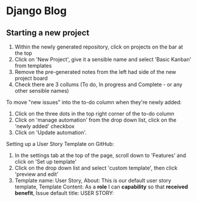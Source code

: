 # Django Blog

## Starting a new project
1. Within the newly generated repository, click on projects on the bar at the top
2. Click on 'New Project', give it a sensible name and select 'Basic Kanban' from templates
3. Remove the pre-generated notes from the left had side of the new project board
4. Check there are 3 collums (To do, In progress and Complete - or any other sensible names)

To move "new issues" into  the to-do column when they're newly added:
1. Click on the three dots in the top right corner of the to-do column
2. Click on 'manage automation' from the drop down list, click on the 'newly added' checkbox
3. Click on 'Update automation'.

Setting up a User Story Template on GitHub:
1. In the settings tab at the top of the page, scroll down to 'Features' and click on 'Set up template'
2. Click on the drop down list and select 'custom template', then click 'preview and edit'
3. Template name: User Story, About: This is our default user story template, Template Content: As a **role** I can **capability** so that **received benefit**, Issue default title: USER STORY: <title>
4. Click on the 'X' in the top right corner of this field, and then click on 'Propose Changes'
5. Write a suitable commit message such as 'Add a new user story temple' and commit the changes

To use the new template:
1. Click on 'Issues' at the top of the page and select 'New Issue', then click 'get started' on the template you just created
2. Add user stories to the template:
    <ol>
        <li>View post list: As a Site User I can view a list of posts so that I can select one to read</li>
        <li>Open a post: As a Site User I can click on a post so that I can read the full text</li>
        <li>View likes: As a Site User / Admin I can view the number of likes on each post so that I can see which is the most popular or viral</li>
        <li>View comments: As a Site User / Admin I can view comments on an individual post so that I can read the conversation</li>
        <li>Account registration: As a Site User I can register an account so that I can comment and like</li>
        <li>Comment on a post: As a Site User I can leave comments on a post so that I can be involved in the conversation</li>
        <li>Like / Unlike: As a Site User I can like or unlike a post so that I can interact with the content</li>
        <li>Manage posts: As a Site Admin I can create, read, update and delete posts so that I can manage my blog content</li>
        <li>Create drafts: As a Site Admin I can create draft posts so that I can finish writing the content later</li>
        <li>Approve comments: As a Site Admin I can approve or disapprove comments so that I can filter out objectionable comments</li>
    </ol>
3. When the title and main body have been filled, click on 'Projects' on the right hand side and select the prjoct to link the issue to.

## New Project Checklist
1. Install Django and the supporting libraries
2. Create a new blank django project and app
3. Set our project to use PostgreSQL and Clouinary
4. Deploy our new empty projct to Heroku

### Install Django and the supporting libraries
> pip3 install django gunicorn<br>
> pip3 install dj_database_url psycopg2<br>
> pip3 install dj3-cloudinary-storage<br>
> pip3 freeze --local > requirements.txt<br>

### Create a new blank django project and app
> django-admin startproject {project_name} .<br>
> python3 manage.py startapp blog

Now we need to add the newly created 'blog' app to the list of installed apps in settings.py
1. Navigate to settings.py
2. At the end of the INSTALLED_APPS list, add "'blog',"
3. Make migrations:
> python3 manage.py migrate


### Set up project to use PostgreSQL and Clouinary

<strong>NOTE: If you get the error below during the steps to deployment:</strong>
django.db.utils.OperationalError: FATAL: role "somerandomletters" does not exist<br>
Run the following command in the terminal to fix it: "unset PGHOSTADDR"

<strong>PostgreSQL</strong>

1. Create a new app on Heroku
2. In the resources tab, search for Postgres in the add-ons box
3. Click on the settings tab and reveal config vars, copy the value of DATABASE_URL
4. At the same level as requirements.txt create a file called 'env.py'
5. Within the env.py, import os, and set up the DATABASE_URL and SECRET_KEY variables to match those in Heroku (generate a secret key from https://miniwebtool.com/django-secret-key-generator/)
6. In settings.py, import os, import dj_database_url, and set an if statement to retrieve the env.py file 
7. Remove the string in the SECRET_KEY variable and replace with os.environ.get('SECRET_KEY')
8. Comment out the DATABASES section in settings.py
9. Make mirgrations: python3 manage.py migrate

<strong>Cloudinary</strong>

1. Log in/Sign up to cloudinary and navigate to the dashboard
2. Copy the API Environment Variable key to the clipbaord
3. Make a new environ in env.py and copy in the URL (removing "CLOUDINARY_URL =" from the beginning)
4. Paste the URL into the Heroku config vars as well
5. In the Heroku config vars add: DISABLE_COLLECTSTATIC and set the value to '1'
6. In the INSTALLED_APPS section above the static files string, add "cloudinary_storage" and above blog, add "cloudinary"
7. Towards the bottom of settings.py in the static files section, add the following:
    <ol>
        <li>STATICFILES_STORAGE = 'cloudinary_storage.storage.StaticHashedCloudinaryStorage'</li>
        <li>STATICFILES_DIRS = [os.path.join(BASE_DIR, 'static')]</li>
        <li>STATIC_ROOT = os.path.join(BASE_DIR, 'staticfiles')</li>
        <li>MEDIA_URL = '/media/'</li>
        <li>DEFAULT_FILE_STORAGE = 'cloudinary_storage.storage.MediaCloudinaryStorage'</li>
    </ol>
8. In the buildpaths section of settings.py add: TEMPLATES_DIR = os.path.join(BASE_DIR, 'templates')
9. In the templates section of settings.py for the DIRS key, add the following value: [TEMPLATES_DIR]
10. Add the heroku app into the ALLOWED_HOSTS section: {app_name}.herokuapp.com and add localhost so we can run it locally
11. Create the following directories/folders in the top level (same as requirements.txt): media, static, templates
12. Add a Procfile in the top level of the repository and add the following: web: gunicorn {project_name}.wsgi
13. Deploy via heroku dashboard or via CLI

## Creating our database entity-relationship-diagrams

<img src="readmeimages/posts.png"><br>
<img src="readmeimages/comment.png">

## Creating our database models

1. In models.py, from django.contrib.auth.models import User, from cloudinary.models import CloudinaryField
2. Create the classes needed to fulful all criteria of the ERDs (see models.py for code)
3. python3 manage.py makemigrations
4. python3 manage.py migrate


## Building the admin site

> python3 manage.py createsuperuser
> python3 manage.py runserver

At the end of the URL in the web-browser type /admin and log in using the credentials created

1. Open the admin.py file and at the top, from .models import Post
2. Underneath the imports: @admin.register(Post)

> pip3 install django-summernote
UPDATE THE REQUIREMENTS.TXT FILE: pip3 freeze --local > requirements.txt

Update the INSTALLED_APPS in settings.py with 'django_summernote'

In urls.py update the django.url import with ', include'
In admin.py, from django_summernote.admin import SummernoteModelAdmin

See admin.py for code
Add class for comment control in admin panel

In the project panel on GitHub, move manage posts, approve comments and create drafts into the 'done collumn'.


## View Creation Checklist

### New View Checklist!
1. Create the view code
2. Create a template to render the view
3. Connect up our urls in urls.py

In the project panel on GitHub, move view likes, site pagination and view post list into the 'In progress collumn'.

1. Open up views.py
2. from django.views import generic

See views.py for code for class 
Create templates from https://github.com/Code-Institute-Solutions/django-blog-starter-files
Copy over style.css also. 


## Creating our first view

Create a file in the blog directory called 'urls.py'(blog dir)
(see this file for code)
Update the urlpatterns in urls.py(DeannaCarina dir)


## The Post Detail view

1. In views.py update the django.views import with 'View' and django.shortcuts with 'get_object_or_404'
2. Add the PostDetail class to the file (see code there)
3. Put necessary placeholders into the post_detail.html file to be able to view content (see there for code)
4. In urls.py(blog dir), add the new urlpattern 'path('<slug:slug>/', views.PostDetail.as_view(), name='post_detail'),'
5. Add the post detail URL into our index.html file,  
6. In post_detail.html, add all necessary placeholders to populate the page (see there for code)


## Authorisation

1. pip3 install django-allauth
2. pip3 freeze --local > requirements.txt
3. In urls.py (DeannaCarina dir) in the urlpatterns list add: path('accounts/', include('allauth.urls')),
4. In settings.py add: 'django.contrib.sites', 'allauth', 'allauth.account' and 'allauth.socialaccount' to installed apps
5. Below the INSTALLED_APPS variable, add a 'SITE_ID' variable with value of 1.
6. Below the SITE_ID variable add the redirect to home page for logged in/out users LOG{IN/OUT}_REDIRECT_URL = '/'
7. python3 manage.py migrate
8. python3 manage.py runserver (make sure logged out of admin panel)
9. direct to /accounts/signup
10. Wire up the logout button: Go into base.html and change the href in logout, register and login to redirect to relevant pages
11. Test by signing up, loging out and loging back in.

12. IN CLI: ls ../.pip-modules/lib (this is to check python version - whichever version it is, use that in the next command)
13. IN CLI: cp -r ../.pip-modules/lib/python3.8/site-packages/allauth/templates/* ./templates
14. Navigate to account in the templates folder and go to login.html
15. In the 'extends from' remove 'account/' so it just extends from base.html
16. Delete from line 12 to line 31 as we don't need it for this project and remove the first endif
17. Delete the forgot password anchor as we won't need it in this project
18. See login.html for new code for layout and styling.
19. Carry out same steps for logout.html and signup.html


## Commenting

1. pip3 install django-crispy-forms
2. pip3 freeze --local > requirements.txt
3. In settings.py add: 'crispy_forms' to installed apps
4. Tell 'crispy' to use bootstrap classes for formatting with CRISPY_TEMPLATE_PACK = 'bootstrap4' under the login/out redirects
5. In the blog dir, create a file called forms.py
6. Add imports to file (see forms.py for code) and add the CommentForm class

7. In views.py from .forms import CommentForm
8. Add "comment_form": CommentForm() to the render of PostDetail class
9. To get te form to display: go to post_detail.html
10. Inside the block content add '{% load crispy_forms_tags %}'
11. Add code for authorising comment (see there for code lines 83-98)
12. Run the server - when attempting to comment, console should throw a POST 405 error

13. In views.py, copy the whole 'get' def and paste underneat with same indentation, change 'get' to 'post'
14. Before the template is return render, add in a new varibale called 'comment_form' and give it the value 'CommentForm(data=request.POST)'
15. Below this varibale, check for form being valid (see there for code), add the if-else statement (see there for code)
16. Add the "commented": False key-value to the get def.

17. Refresh the server and it should say that there's a comment waiting approval.
18. Log out of the page, go to admin panel and login in as admin, go into the comments section and tick the box next to the comment. Select from the drop down list to approve comments.
19. Log out of admin and back in to new user - comment should now be visible!


## Likes

1. In views.py Create the class-based view called 'PostLike' which inherits from 'view' (see there for code)
2. In views.py from from django.http import HttpResponseRedirect
3. In views.py add reverse to the django.shortcuts imports
4. In views.py within the new class-based view return 'HttpResponseRedirect(reverse('post_detail', args=[slug]))'
5. In post_detail.html set up the code to allow authenticated users to like a post (see there for code lines 38-61)
6. In urls.py (blog dir), connect up the url: 'path('like/<slug:slug>', views.PostLike.as_view(), name='post_like'),'


## Messages

1. In settings.py: from django.contrib.messages import constance as messages
2. Below the login/out redirects add a variable called MESSAGE_TAGS = {} and see there for code that goes within.
3. In base.html below the nav container, add a new row, collumn and offset. 
4. Within this add the code for generating the message, closing it automatically and adding a close button (lines60-72)
5. Run the server to check
6. Add script tags at the bottom of base.html and add the code for autodismissing the messages


## Final Deployment

1. In settings.py change debug to False
2. Add the X_FRAME_OPTIONS variable and set the value to 'SAMEORIGIN'
